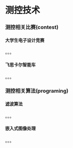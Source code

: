 # 测控技术



### 测控相关比赛(contest)

#### 大学生电子设计竞赛

。。。

#### 飞思卡尔智能车

。。。



### 测控相关算法(programing)

#### 滤波算法

。。。

#### 嵌入式图像处理

。。。